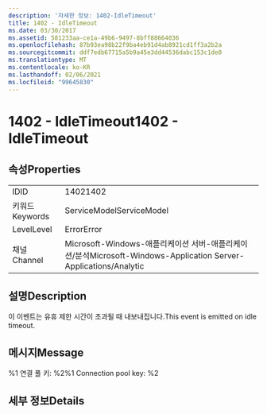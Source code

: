 ```yaml
---
description: '자세한 정보: 1402-IdleTimeout'
title: 1402 - IdleTimeout
ms.date: 03/30/2017
ms.assetid: 581233aa-ce1a-49b6-9497-8bff88664036
ms.openlocfilehash: 87b93ea98b22f9ba4eb91d4ab8921cd1ff3a2b2a
ms.sourcegitcommit: ddf7edb67715a5b9a45e3dd44536dabc153c1de0
ms.translationtype: MT
ms.contentlocale: ko-KR
ms.lasthandoff: 02/06/2021
ms.locfileid: "99645830"
---
```

# <a name="1402---idletimeout"></a><span data-ttu-id="be33f-103">1402 - IdleTimeout</span><span class="sxs-lookup"><span data-stu-id="be33f-103">1402 - IdleTimeout</span></span>

## <a name="properties"></a><span data-ttu-id="be33f-104">속성</span><span class="sxs-lookup"><span data-stu-id="be33f-104">Properties</span></span>  
  
|||  
|-|-|  
|<span data-ttu-id="be33f-105">ID</span><span class="sxs-lookup"><span data-stu-id="be33f-105">ID</span></span>|<span data-ttu-id="be33f-106">1402</span><span class="sxs-lookup"><span data-stu-id="be33f-106">1402</span></span>|  
|<span data-ttu-id="be33f-107">키워드</span><span class="sxs-lookup"><span data-stu-id="be33f-107">Keywords</span></span>|<span data-ttu-id="be33f-108">ServiceModel</span><span class="sxs-lookup"><span data-stu-id="be33f-108">ServiceModel</span></span>|  
|<span data-ttu-id="be33f-109">Level</span><span class="sxs-lookup"><span data-stu-id="be33f-109">Level</span></span>|<span data-ttu-id="be33f-110">Error</span><span class="sxs-lookup"><span data-stu-id="be33f-110">Error</span></span>|  
|<span data-ttu-id="be33f-111">채널</span><span class="sxs-lookup"><span data-stu-id="be33f-111">Channel</span></span>|<span data-ttu-id="be33f-112">Microsoft-Windows-애플리케이션 서버-애플리케이션/분석</span><span class="sxs-lookup"><span data-stu-id="be33f-112">Microsoft-Windows-Application Server-Applications/Analytic</span></span>|  
  
## <a name="description"></a><span data-ttu-id="be33f-113">설명</span><span class="sxs-lookup"><span data-stu-id="be33f-113">Description</span></span>  

 <span data-ttu-id="be33f-114">이 이벤트는 유휴 제한 시간이 초과될 때 내보내집니다.</span><span class="sxs-lookup"><span data-stu-id="be33f-114">This event is emitted on idle timeout.</span></span>  
  
## <a name="message"></a><span data-ttu-id="be33f-115">메시지</span><span class="sxs-lookup"><span data-stu-id="be33f-115">Message</span></span>  

 <span data-ttu-id="be33f-116">%1 연결 풀 키: %2</span><span class="sxs-lookup"><span data-stu-id="be33f-116">%1 Connection pool key: %2</span></span>  
  
## <a name="details"></a><span data-ttu-id="be33f-117">세부 정보</span><span class="sxs-lookup"><span data-stu-id="be33f-117">Details</span></span>
